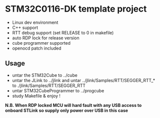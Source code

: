 # STM32C0116-DK template project

 * Linux dev environment
 * C++ support
 * RTT debug support (set RELEASE to 0 in makefile)
 * auto RDP lock for release version
 * cube programmer supported
 * openocd patch included

## Usage

 * untar the STM32Cube to ../cube
 * untar the JLink to ../jlink and untar ../jlink/Samples/RTT/SEGGER_RTT_* to ./jlink/Samples/RTT/SEGGER_RTT
 * untar STM32CubeProgrammer to ../progcube
 * study Makefile & enjoy !

**N.B. When RDP locked MCU will hard fault with any USB access to onboard STLink so supply only power over USB in this case**
